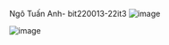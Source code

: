 Ngô Tuấn Anh- bit220013-22it3
![image](https://github.com/user-attachments/assets/7bcd4ad5-d5ba-479b-bdb4-734734bc14a1)

![image](https://github.com/user-attachments/assets/1b9a0a60-767b-446c-a916-6356507d11d1)
